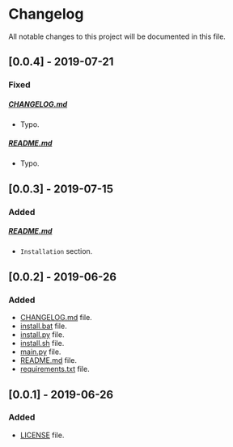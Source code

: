 # Changelog

All notable changes to this project will be documented in this file.

## [0.0.4] - 2019-07-21

### Fixed

##### [CHANGELOG.md](CHANGELOG.md)

- Typo.

##### [README.md](README.md)

- Typo.

## [0.0.3] - 2019-07-15

### Added

##### [README.md](README.md)

- `Installation` section.

## [0.0.2] - 2019-06-26

### Added

- [CHANGELOG.md](CHANGELOG.md) file.
- [install.bat](install.bat) file.
- [install.py](install.py) file.
- [install.sh](install.sh) file.
- [main.py](main.py) file.
- [README.md](README.md) file.
- [requirements.txt](requirements.txt) file.

## [0.0.1] - 2019-06-26

### Added

- [LICENSE](LICENSE) file.
